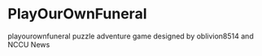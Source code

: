 # PlayOurOwnFuneral
playourownfuneral puzzle adventure  game designed by oblivion8514 and NCCU News
